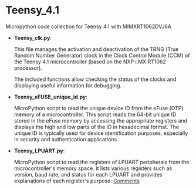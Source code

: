 # Teensy_4.1
Micropython code collection for Teensy 4.1 with MIMXRT1062DVJ6A

- **Teensy_clk.py**: 
  
    This file manages the activation and deactivation of the TRNG (True Random Number Generator) clock in the Clock Control Module (CCM) of the Teensy 4.1 microcontroller        (based on the NXP i.MX RT1062 processor).
  
    The included functions allow checking the status of the clocks and displaying useful information for debugging.
  
- **Teensy_eFUSE_unique_id.py**:

    MicroPython script to read the unique device ID from the eFuse (OTP) memory of a microcontroller. This script reads the 64-bit unique ID stored in the eFuse memory by       accessing the appropriate registers and displays the high and low parts of the ID in hexadecimal format.
    The unique ID is typically used for device identification purposes, especially in security and authentication applications.

- **Teensy_LPUART.py**:
  
    MicroPython script to read the registers of LPUART peripherals from the microcontroller's memory space. It lists various registers such as version, baud rate, and status
    for each LPUART and provides explanations of each register's purpose. [Comments](https://github.com/MicroControleurMonde/Teensy_4.1/blob/main/Teesny_LUPART.md)
  

